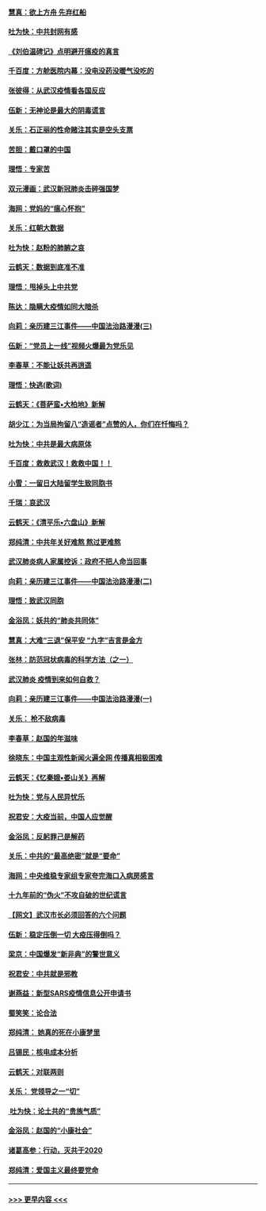 #### [慧真：欲上方舟 先弃红船](../pages/nsc993/n11853483.md?t=02081622) 
#### [吐为快：中共封网有感](../pages/nsc993/n11852575.md?t=02081622) 
#### [《刘伯温碑记》点明避开瘟疫的真言](../pages/nsc993/n11852128.md?t=02081622) 
#### [千百度：方舱医院内幕：没电没药没暖气没吃的](../pages/nsc993/n11850211.md?t=02081622) 
#### [张彼得：从武汉疫情看各国反应](../pages/nsc993/n11850102.md?t=02081622) 
#### [伍新：无神论是最大的阴毒谎言](../pages/nsc993/n11846129.md?t=02081622) 
#### [关乐：石正丽的性命赌注其实是空头支票](../pages/nsc993/n11846109.md?t=02081622) 
#### [苦胆：戴口罩的中国](../pages/nsc993/n11845576.md?t=02081622) 
#### [理悟：专家苦](../pages/nsc993/n11845564.md?t=02081622) 
#### [双元漫画：武汉新冠肺炎击碎强国梦](../pages/nsc993/n11843320.md?t=02081622) 
#### [海网：党妈的“瘟心怀抱”](../pages/nsc993/n11840740.md?t=02081622) 
#### [关乐：红朝大数据](../pages/nsc993/n11840675.md?t=02081622) 
#### [吐为快：赵粉的肺腑之哀](../pages/nsc993/n11840618.md?t=02081622) 
#### [云鹤天：数据到底准不准](../pages/nsc993/n11840325.md?t=02081622) 
#### [理悟：甩掉头上中共党](../pages/nsc993/n11838826.md?t=02081622) 
#### [陈达：隐瞒大疫情如同大暗杀](../pages/nsc993/n11838771.md?t=02081622) 
#### [向莉：亲历建三江事件——中国法治路漫漫(三)](../pages/nsc993/n11831825.md?t=02081622) 
#### [伍新：“党员上一线”视频火爆最为党乐见](../pages/nsc993/n11838200.md?t=02081622) 
#### [李春草：不能让妖共再逍遥](../pages/nsc993/n11838102.md?t=02081622) 
#### [理悟：快逃(歌词)](../pages/nsc993/n11838083.md?t=02081622) 
#### [云鹤天：《菩萨蛮▪大柏地》新解](../pages/nsc993/n11838059.md?t=02081622) 
#### [胡少江：为当局拘留八“造谣者”点赞的人，你们在忏悔吗？](../pages/nsc993/n11836801.md?t=02081622) 
#### [吐为快：中共是最大病原体](../pages/nsc993/n11836748.md?t=02081622) 
#### [千百度：救救武汉！救救中国！！](../pages/nsc993/n11836145.md?t=02081622) 
#### [小雪：一留日大陆留学生致同胞书](../pages/nsc993/n11834624.md?t=02081622) 
#### [千瑞：哀武汉](../pages/nsc993/n11833647.md?t=02081622) 
#### [云鹤天：《清平乐▪六盘山》新解](../pages/nsc993/n11833611.md?t=02081622) 
#### [郑纯清：中共年关好难熬 熬过更难熬](../pages/nsc993/n11833489.md?t=02081622) 
#### [武汉肺炎病人家属控诉：政府不把人命当回事](../pages/nsc993/n11833205.md?t=02081622) 
#### [向莉：亲历建三江事件——中国法治路漫漫(二)](../pages/nsc993/n11829102.md?t=02081622) 
#### [理悟：致武汉同胞](../pages/nsc993/n11831522.md?t=02081622) 
#### [金浴凤：妖共的“肺炎共同体”](../pages/nsc993/n11829448.md?t=02081622) 
#### [慧真：大难“三退”保平安 “九字”吉言是金方](../pages/nsc993/n11829501.md?t=02081622) 
#### [张林：防范冠状病毒的科学方法（之一）](../pages/nsc993/n11828618.md?t=02081622) 
#### [武汉肺炎 疫情到来如何自救？](../pages/nsc993/n11827632.md?t=02081622) 
#### [向莉：亲历建三江事件——中国法治路漫漫(一)](../pages/nsc993/n11827190.md?t=02081622) 
#### [关乐： 枪不敌病毒](../pages/nsc993/n11826746.md?t=02081622) 
#### [李春草：赵国的年滋味](../pages/nsc993/n11826321.md?t=02081622) 
#### [徐晓东：中国主观性新闻火遍全网 传播真相极困难](../pages/nsc993/n11826508.md?t=02081622) 
#### [云鹤天：《忆秦娥▪娄山关》再解](../pages/nsc993/n11824682.md?t=02081622) 
#### [吐为快：党与人民异忧乐](../pages/nsc993/n11824660.md?t=02081622) 
#### [祝君安：大疫当前，中国人应觉醒](../pages/nsc993/n11821946.md?t=02081622) 
#### [金浴凤：反躬罪己是解药](../pages/nsc993/n11820280.md?t=02081622) 
#### [关乐：中共的“最高绝密”就是“要命”](../pages/nsc993/n11816946.md?t=02081622) 
#### [海网：中央维稳专家组专家夸完海口入病房感言](../pages/nsc993/n11815138.md?t=02081622) 
#### [十九年前的“伪火”不攻自破的世纪谎言](../pages/nsc993/n11813238.md?t=02081622) 
#### [【网文】武汉市长必须回答的六个问题](../pages/nsc993/n11813848.md?t=02081622) 
#### [伍新：稳定压倒一切 大疫压得倒吗？](../pages/nsc993/n11812634.md?t=02081622) 
#### [梁京：中国爆发“新非典”的警世意义](../pages/nsc993/n11812554.md?t=02081622) 
#### [祝君安：中共就是邪教](../pages/nsc993/n11812431.md?t=02081622) 
#### [谢燕益：新型SARS疫情信息公开申请书](../pages/nsc993/n11808840.md?t=02081622) 
#### [蜀笑笑：论合法](../pages/nsc993/n11808064.md?t=02081622) 
#### [郑纯清： 她真的死在小康梦里](../pages/nsc993/n11806623.md?t=02081622) 
#### [吕锡民：核电成本分析](../pages/nsc993/n11806284.md?t=02081622) 
#### [云鹤天：对联两则](../pages/nsc993/n11805957.md?t=02081622) 
#### [关乐： 党领导之一“切”](../pages/nsc993/n11804505.md?t=02081622) 
#### [ 吐为快：论土共的“贵族气质”](../pages/nsc993/n11804490.md?t=02081622) 
#### [金浴凤：赵国的“小康社会”](../pages/nsc993/n11804452.md?t=02081622) 
#### [诸葛高参：行动，灭共于2020](../pages/nsc993/n11804120.md?t=02081622) 
#### [郑纯清：爱国主义最终要党命](../pages/nsc993/n11802197.md?t=02081622) 

----
#### [ >>> 更早内容 <<< ](../indexes/nsc993-earlier.md)
